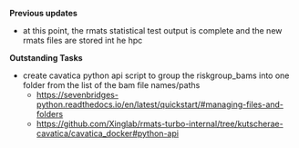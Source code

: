 **Previous updates**
- at this point, the rmats statistical test output is complete and the new rmats files are stored int he hpc 


**Outstanding Tasks**
- create cavatica python api script to group the riskgroup_bams into one folder from the list of the bam file names/paths
  - https://sevenbridges-python.readthedocs.io/en/latest/quickstart/#managing-files-and-folders
  - https://github.com/Xinglab/rmats-turbo-internal/tree/kutscherae-cavatica/cavatica_docker#python-api 
